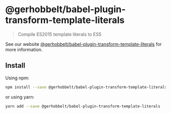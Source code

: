 # @gerhobbelt/babel-plugin-transform-template-literals

> Compile ES2015 template literals to ES5

See our website [@gerhobbelt/babel-plugin-transform-template-literals](https://new.babeljs.io/docs/en/next/babel-plugin-transform-template-literals.html) for more information.

## Install

Using npm:

```sh
npm install --save @gerhobbelt/babel-plugin-transform-template-literals
```

or using yarn:

```sh
yarn add --save @gerhobbelt/babel-plugin-transform-template-literals
```
